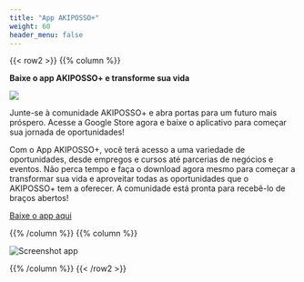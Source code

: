 ```yaml
---
title: "App AKIPOSSO+"
weight: 60
header_menu: false
---
```


<style>
    #app-akiposso a img {
        max-width: 140px;
        margin: 0px !important;
    }

</style>

{{< row2 >}}
{{% column %}}

**Baixe o app AKIPOSSO+ e transforme sua vida**

[![](images/disponivel_google_play.png)](https://play.google.com/store/apps/details?id=org.akipossomais.nativo)

Junte-se à comunidade AKIPOSSO+ e abra portas para um futuro mais próspero. Acesse a Google Store agora e baixe o aplicativo para começar sua jornada de oportunidades!

Com o App AKIPOSSO+, você terá acesso a uma variedade de oportunidades, desde empregos e cursos até parcerias de negócios e eventos. Não perca tempo e faça o download agora mesmo para começar a transformar sua vida e aproveitar todas as oportunidades que o AKIPOSSO+ tem a oferecer. A comunidade está pronta para recebê-lo de braços abertos!


<a class="btn site-menu" href="https://play.google.com/store/apps/details?id=org.akipossomais.nativo" target="_blank">Baixe o app aqui</a>

{{% /column %}}
{{% column %}}

![Screenshot app](images/screenshot-app.png)

{{% /column %}}
{{< /row2 >}}